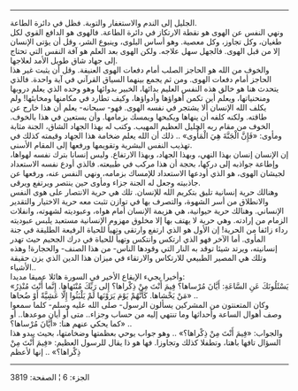 ------------------------------------------------------------------------

الجليل إلى الندم والاستغفار والتوبة. فظل في دائرة الطاعة.  
ونهي النفس عن الهوى هو نقطة الارتكاز في دائرة الطاعة. فالهوى هو الدافع
القوي لكل طغيان، وكل تجاوز، وكل معصية. وهو أساس البلوى، وينبوع الشر، وقل
أن يؤتى الإنسان إلا من قبل الهوى. فالجهل سهل علاجه. ولكن الهوى بعد العلم
هو آفة النفس التي تحتاج إلى جهاد شاق طويل الأمد لعلاجها.  
والخوف من الله هو الحاجز الصلب أمام دفعات الهوى العنيفة. وقل أن يثبت غير
هذا الحاجز أمام دفعات الهوى. ومن ثم يجمع بينهما السياق القرآني في آية
واحدة. فالذي يتحدث هنا هو خالق هذه النفس العليم بدائها، الخبير بدوائها
وهو وحده الذي يعلم دروبها ومنحنياتها، ويعلم أين تكمن أهواؤها وأدواؤها،
وكيف تطارد في مكامنها ومخابئها! ولم يكلف الله الإنسان ألا يشتجر في نفسه
الهوى. فهو- سبحانه- يعلم أن هذا خارج عن طاقته. ولكنه كلفه أن ينهاها
ويكبحها ويمسك بزمامها. وأن يستعين في هذا بالخوف. الخوف من مقام ربه
الجليل العظيم المهيب. وكتب له بهذا الجهاد الشاق، الجنة مثابة ومأوى: «فَإِنَّ
الْجَنَّةَ هِيَ الْمَأْوى» .. ذلك أن الله يعلم ضخامة هذا الجهاد وقيمته كذلك في
تهذيب النفس البشرية وتقويمها ورفعها إلى المقام الأسنى.  
إن الإنسان إنسان بهذا النهي، وبهذا الجهاد، وبهذا الارتفاع. وليس إنسانا
بترك نفسه لهواها، وإطاعة جواذبه إلى دركها، بحجة أن هذا مركب في طبيعته.
فالذي أودع نفسه الاستعداد لجيشان الهوى، هو الذي أودعها الاستعداد للإمساك
بزمامه، ونهي النفس عنه، ورفعها عن جاذبيته وجعل له الجنة جزاء ومأوى حين
ينتصر ويرتفع ويرقى.  
وهنالك حرية إنسانية تليق بتكريم الله للإنسان. تلك هي حرية الانتصار على
هوى النفس والانطلاق من أسر الشهوة، والتصرف بها في توازن تثبت معه حرية
الاختيار والتقدير الإنساني. وهنالك حرية حيوانية، هي هزيمة الإنسان أمام
هواه، وعبوديته لشهوته، وانفلات الزمام من إرادته. وهي حرية لا يهتف بها
إلا مخلوق مهزوم الإنسانية مستعبد يلبس عبوديته رداء زائفا من الحرية! إن
الأول هو الذي ارتفع وارتقى وتهيأ للحياة الرفيعة الطليقة في جنة المأوى.
أما الآخر فهو الذي ارتكس وانتكس وتهيأ للحياة في درك الجحيم حيث تهدر
إنسانيته، ويرتد شيئا توقد به النار التي وقودها الناس- من هذا الصنف-
والحجارة! وهذه وتلك هي المصير الطبيعي للارتكاس والارتقاء في ميزان هذا
الدين الذي يزن حقيقة الأشياء..  
وأخيرا يجيء الإيقاع الأخير في السورة هائلا عميقا مديدا:  
«يَسْئَلُونَكَ عَنِ السَّاعَةِ: أَيَّانَ مُرْساها؟ فِيمَ أَنْتَ مِنْ ذِكْراها؟ إِلى رَبِّكَ مُنْتَهاها.
إِنَّما أَنْتَ مُنْذِرُ مَنْ يَخْشاها. كَأَنَّهُمْ يَوْمَ يَرَوْنَها لَمْ يَلْبَثُوا إِلَّا عَشِيَّةً أَوْ ضُحاها»
..  
وكان المتعنتون من المشركين يسألون الرسول- صلى الله عليه وسلم- كلما سمعوا
وصف أهوال الساعة وأحداثها وما تنتهي إليه من حساب وجزاء.. متى أو أيان
موعدها.. أو كما يحكي عنهم هنا: «أَيَّانَ مُرْساها؟» ..  
والجواب: «فِيمَ أَنْتَ مِنْ ذِكْراها؟» .. وهو جواب يوحي بعظمتها وضخامتها، بحيث
يبدو هذا السؤال تافها باهتا، وتطفلا كذلك وتجاوزا. فها هو ذا يقال للرسول
العظيم: «فِيمَ أَنْتَ مِنْ ذِكْراها؟» .. إنها لأعظم

------------------------------------------------------------------------

الجزء: 6 ¦ الصفحة: 3819
